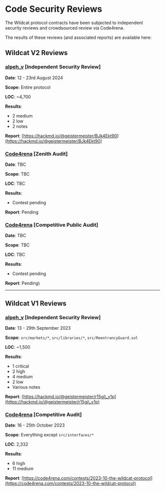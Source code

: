 # Code Security Reviews

The Wildcat protocol contracts have been subjected to independent security reviews and crowdsourced review via Code4rena.

The results of these reviews (and associated reports) are available here:



## Wildcat V2 Reviews

### [alpeh\_v](https://x.com/alpeh\_v) \[Independent Security Review]

**Date**: 12 - 23rd August 2024

**Scope**: Entire protocol

**LOC**: \~4,700

**Results**:

* 2 medium
* 2 low
* 2 notes

**Report**: [https://hackmd.io/@geistermeister/BJk4Ekt90](https://hackmd.io/@geistermeister/BJk4Ekt90)



### [Code4rena](https://code4rena.com/) \[Zenith Audit]

**Date**: TBC

**Scope**: TBC

**LOC**: TBC

**Results**:

* Contest pending

**Report**: Pending



### [Code4rena](https://code4rena.com/) \[Competitive Public Audit]

**Date**: TBC

**Scope**: TBC

**LOC**: TBC

**Results**:

* Contest pending

**Report**: Pending\


***

## Wildcat V1 Reviews

### [alpeh\_v](https://x.com/alpeh\_v) \[Independent Security Review]

**Date**: 13 - 29th September 2023

**Scope**: `src/markets/*`, `src/libraries/*`, `src/ReentrancyGuard.sol`

**LOC**: \~1,500

**Results**:

* 1 critical&#x20;
* 2 high
* 4 medium
* 2 low
* Various notes

**Report**: [https://hackmd.io/@geistermeister/r15gj\_y1p](https://hackmd.io/@geistermeister/r15gj\_y1p)



### [Code4rena](https://code4rena.com/) \[Competitive Audit]

**Date**: 16 - 25th October 2023

**Scope**: Everything except `src/interfaces/*`

**LOC**: 2,332

**Results**:

* 6 high
* 11 medium

**Report**: [https://code4rena.com/contests/2023-10-the-wildcat-protocol](https://code4rena.com/contests/2023-10-the-wildcat-protocol)
